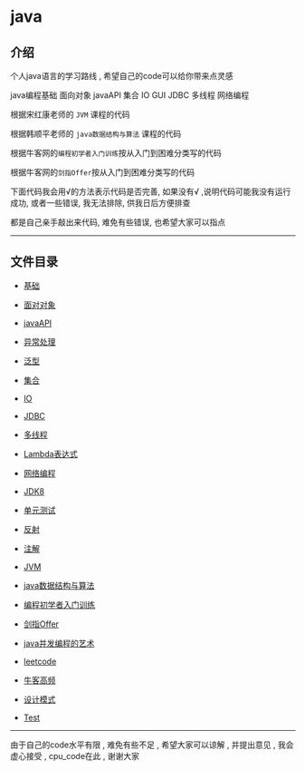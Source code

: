 
# java

## 介绍

个人java语言的学习路线 , 希望自己的code可以给你带来点灵感

java编程基础 面向对象 javaAPI 集合 IO GUI JDBC 多线程 网络编程

根据宋红康老师的 `JVM` 课程的代码

根据韩顺平老师的 `java数据结构与算法` 课程的代码

根据牛客网的`编程初学者入门训练`按从入门到困难分类写的代码

根据牛客网的`剑指Offer`按从入门到困难分类写的代码

下面代码我会用√的方法表示代码是否完善, 如果没有√ ,说明代码可能我没有运行成功, 或者一些错误, 我无法排除, 供我日后方便排查

都是自己亲手敲出来代码, 难免有些错误, 也希望大家可以指点

---------------

## 文件目录

- [基础](basics/src/com/cpucode/java/README.md)
- [面对对象](object/README.md)
- [javaAPI](javaAPI/README.md)
- [异常处理](Exception/src/com/cpucode/java/README.md)
- [泛型](Generic/README.md)
- [集合](aggregation/README.md)
- [IO](IO/README.md)
- [JDBC](JDBC/src/com/cpucode/java/README.md)
- [多线程](thread/src/com/cpucode/java/README.md)
- [Lambda表达式](Lambda/README.md)
- [网络编程](network/src/com/cpucode/java/README.md)
- [JDK8](jdk8/README.md)
- [单元测试](junit_test/src/com/cpucode/java/README.md)
- [反射](reflect/src/com/cpucode/java/README.md)
- [注解](annotation/src/com/cpucode/java/README.md)
- [JVM](JVM/src/com/cpucode/java/README.md)
- [java数据结构与算法](data_algorithm/README.md)
- [编程初学者入门训练](gettingStarted/README.md)
- [剑指Offer](Offer/README.md)
- [java并发编程的艺术](artConcurrent/README.md)
- [leetcode](leetcode/README.md)
- [牛客高频](nowCoder/README.md)
- [设计模式](nowCoder/README.md)

- [Test]()

---------------------------------

由于自己的code水平有限 , 难免有些不足 , 希望大家可以谅解 , 并提出意见 , 我会虚心接受 , cpu_code在此 , 谢谢大家